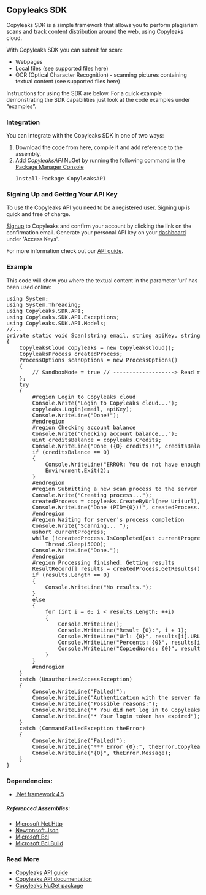 <h2>Copyleaks SDK</h2>
<p>
Copyleaks SDK is a simple framework that allows you to perform plagiarism scans and track content distribution around the web, using Copyleaks cloud.
</p>
<p>
With Copyleaks SDK you can submit for scan:  
<ul>
<li>Webpages</li>
<li>Local files (see supported files here)</li>
<li>OCR (Optical Character Recognition) - scanning pictures containing textual content (see supported files here)</li>
</ul>
Instructions for using the SDK are below. For a quick example demonstrating the SDK capabilities just look at the code examples under “examples”.
</p>
<h3>Integration</h3>
<p>You can integrate with the Copyleaks SDK in one of two ways:</p>
<ol>
<li>Download the code from here, compile it and add reference to the assembly.</li>
<li>Add <i>CopyleaksAPI</i> NuGet by running the following command in the <a href="http://docs.nuget.org/consume/package-manager-console">Package Manager Console</a></li>
<pre>
Install-Package CopyleaksAPI
</pre>
</ol>
<h3>Signing Up and Getting Your API Key</h3>
 <p>To use the Copyleaks API you need to be a registered user. Signing up is quick and free of charge.</p>
 <p><a href="https://copyleaks.com/Account/Register">Signup</a> to Copyleaks and confirm your account by clicking the link on the confirmation email. Generate your personal API key on your <a href="https://api.copyleaks.com/Home/Dashboard">dashboard</a> under 'Access Keys'.</p>  
 <p>For more information check out our <a href="https://api.copyleaks.com/Guides/HowToUse">API guide</a>.</p>
<h3>Example</h3>
<p>This code will show you where the textual content in the parameter ‘url’ has been used online:</p>
<pre>
using System;
using System.Threading;
using Copyleaks.SDK.API;
using Copyleaks.SDK.API.Exceptions;
using Copyleaks.SDK.API.Models;
//...
private static void Scan(string email, string apiKey, string url)
{
	CopyleaksCloud copyleaks = new CopyleaksCloud();
	CopyleaksProcess createdProcess;
	ProcessOptions scanOptions = new ProcessOptions()
	{
		// SandboxMode = true // -------------------> Read more https://api.copyleaks.com/Documentation/RequestHeaders#sandbox-mode
	};
	try
	{
		#region Login to Copyleaks cloud
		Console.Write("Login to Copyleaks cloud...");
		copyleaks.Login(email, apiKey);
		Console.WriteLine("Done!");
		#endregion
		#region Checking account balance
		Console.Write("Checking account balance...");
		uint creditsBalance = copyleaks.Credits;
		Console.WriteLine("Done ({0} credits)!", creditsBalance);
		if (creditsBalance == 0)
		{
			Console.WriteLine("ERROR: You do not have enough credits to complete this scan. Your current credit balance is {0}).", creditsBalance);
			Environment.Exit(2);
		}
		#endregion
		#region Submitting a new scan process to the server
		Console.Write("Creating process...");
		createdProcess = copyleaks.CreateByUrl(new Uri(url), scanOptions);
		Console.WriteLine("Done (PID={0})!", createdProcess.PID);
		#endregion
		#region Waiting for server's process completion
		Console.Write("Scanning... ");
		ushort currentProgress;
		while (!createdProcess.IsCompleted(out currentProgress))
			Thread.Sleep(5000);
		Console.WriteLine("Done.");
		#endregion
		#region Processing finished. Getting results
		ResultRecord[] results = createdProcess.GetResults();
		if (results.Length == 0)
		{
			Console.WriteLine("No results.");
		}
		else
		{
			for (int i = 0; i < results.Length; ++i)
			{
				Console.WriteLine();
				Console.WriteLine("Result {0}:", i + 1);
				Console.WriteLine("Url: {0}", results[i].URL);
				Console.WriteLine("Percents: {0}", results[i].Percents);
				Console.WriteLine("CopiedWords: {0}", results[i].NumberOfCopiedWords);
			}
		}
		#endregion
	}
	catch (UnauthorizedAccessException)
	{
		Console.WriteLine("Failed!");
		Console.WriteLine("Authentication with the server failed!");
		Console.WriteLine("Possible reasons:");
		Console.WriteLine("* You did not log in to Copyleaks cloud");
		Console.WriteLine("* Your login token has expired");
	}
	catch (CommandFailedException theError)
	{
		Console.WriteLine("Failed!");
		Console.WriteLine("*** Error {0}:", theError.CopyleaksErrorCode);
		Console.WriteLine("{0}", theError.Message);
	}
}                
</pre>
<h3>Dependencies:</h3>
<ul>
<li><a href="http://www.microsoft.com/en-us/download/details.aspx?id=30653">.Net framework 4.5</a></li>
</ul>
<h5>Referenced Assemblies:</h5>
<ul>
<li><a href="https://www.nuget.org/packages/Microsoft.Net.Http">Microsoft.Net.Http</a></li>
<li><a href="https://www.nuget.org/packages/Newtonsoft.Json">Newtonsoft.Json</a></li>
<li><a href="https://www.nuget.org/packages/Microsoft.Bcl">Microsoft.Bcl</a></li>
<li><a href="https://www.nuget.org/packages/Microsoft.Bcl.Build/1.0.21">Microsoft.Bcl.Build</a></li>
</ul>

<h3>Read More</h3>
<ul>
<li><a href="https://api.copyleaks.com/Guides/HowToUse">Copyleaks API guide</a></li>
<li><a href="https://api.copyleaks.com/Documentation">Copyleaks API documentation</a></li>
<li><a href="https://www.nuget.org/packages/CopyleaksAPI/">Copyleaks NuGet package</a></li>
</ul>
